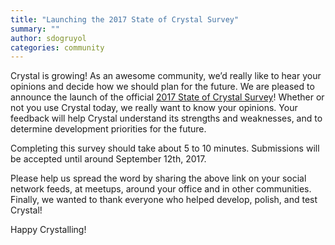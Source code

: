 ```yaml
---
title: "Launching the 2017 State of Crystal Survey"
summary: ""
author: sdogruyol
categories: community
---
```


Crystal is growing! As an awesome community, we’d really like to hear your opinions and decide how we should plan for the future. We are pleased to announce the launch of the official [2017 State of Crystal Survey](https://goo.gl/forms/Afl1rqvaO3LcaxHr1)! Whether or not you use Crystal today, we really want to know your opinions. Your feedback will help Crystal understand its strengths and weaknesses, and to determine development priorities for the future.

Completing this survey should take about 5 to 10 minutes. Submissions will be accepted until around September 12th, 2017.

Please help us spread the word by sharing the above link on your social network feeds, at meetups, around your office and in other communities.
Finally, we wanted to thank everyone who helped develop, polish, and test Crystal!

Happy Crystalling!
